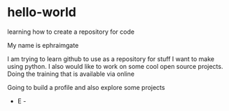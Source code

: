 # hello-world
learning how to create a repository for code 


  My name is ephraimgate
     
  I am trying to learn github to use as a repository for stuff I want to make using python.
  I also would like to work on some cool open source projects. Doing
  the training that is available via online
  
  Going to build a profile and also explore some projects
  
   - E - 
